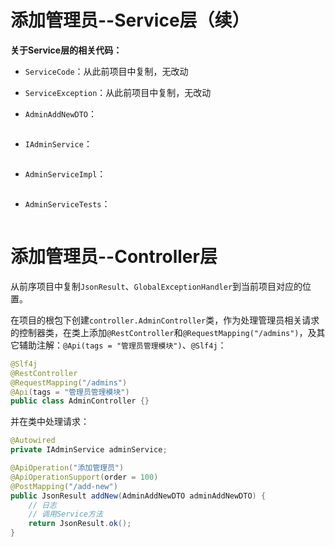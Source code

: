 # 添加管理员--Service层（续）

**关于Service层的相关代码：**

- `ServiceCode`：从此前项目中复制，无改动

- `ServiceException`：从此前项目中复制，无改动

- `AdminAddNewDTO`：

  ```java
  
  ```

- `IAdminService`：

  ```java
  
  ```

- `AdminServiceImpl`：

  ```java
  
  ```

- `AdminServiceTests`：

  ```java
  
  ```

# 添加管理员--Controller层

从前序项目中复制`JsonResult`、`GlobalExceptionHandler`到当前项目对应的位置。

在项目的根包下创建`controller.AdminController`类，作为处理管理员相关请求的控制器类，在类上添加`@RestController`和`@RequestMapping("/admins")`，及其它辅助注解：`@Api(tags = "管理员管理模块")`、`@Slf4j`：

```java
@Slf4j
@RestController
@RequestMapping("/admins")
@Api(tags = "管理员管理模块")
public class AdminController {}
```

并在类中处理请求：

```java
@Autowired
private IAdminService adminService;

@ApiOperation("添加管理员")
@ApiOperationSupport(order = 100)
@PostMapping("/add-new")
public JsonResult addNew(AdminAddNewDTO adminAddNewDTO) {
    // 日志
    // 调用Service方法
    return JsonResult.ok();
}
```













